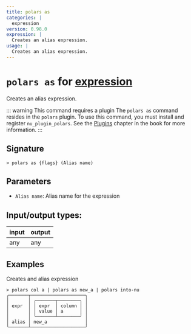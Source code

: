 ```yaml
---
title: polars as
categories: |
  expression
version: 0.98.0
expression: |
  Creates an alias expression.
usage: |
  Creates an alias expression.
---
```

<!-- This file is automatically generated. Please edit the command in https://github.com/nushell/nushell instead. -->

# `polars as` for [expression](/commands/categories/expression.md)

<div class='command-title'>Creates an alias expression.</div>

::: warning This command requires a plugin
The `polars as` command resides in the `polars` plugin.
To use this command, you must install and register `nu_plugin_polars`.
See the [Plugins](/book/plugins.html) chapter in the book for more information.
:::

## Signature

```> polars as {flags} (Alias name)```

## Parameters

 -  `Alias name`: Alias name for the expression


## Input/output types:

| input | output |
| ----- | ------ |
| any   | any    |

## Examples

Creates and alias expression
```nu
> polars col a | polars as new_a | polars into-nu
╭───────┬────────────────────╮
│       │ ╭───────┬────────╮ │
│ expr  │ │ expr  │ column │ │
│       │ │ value │ a      │ │
│       │ ╰───────┴────────╯ │
│ alias │ new_a              │
╰───────┴────────────────────╯
```
